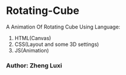 # Rotating-Cube
A Animation Of Rotating Cube
Using Language:
1. HTML(Canvas)
2. CSS(Layout and some 3D settings)
3. JS(Animation)
### Author: Zheng Luxi
